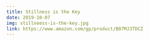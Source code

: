 ```yaml
---
title: Stillness is the Key
date: 2019-10-07
img: stillneess-is-the-key.jpg
link: https://www.amazon.com/gp/product/B07MJ3TDCZ
---
```

